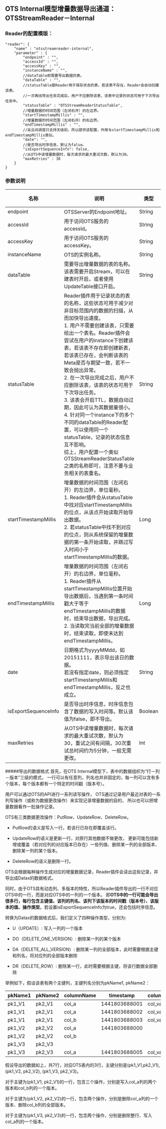 ## OTS Internal模型增量数据导出通道：OTSStreamReader－Internal

### Reader的配置模版：

    "reader": {
        "name" : "otsstreamreader-internal",
        "parameter" : {
            "endpoint" : "",
            "accessId" : "",
            "accessKey" : "",
            "instanceName" : "",
            //dataTable即需要导出数据的表。
            "dataTable" : "",  
            //statusTable是Reader用于保存状态的表，若该表不存在，Reader会自动创建该表。
            //一次离线导出任务完成后，用户不应删除该表，该表中记录的状态可用于下次导出任务中。
            "statusTable" : "OTSStreamReaderStatusTable",  
            //增量数据的时间范围（左闭右开）的左边界。
            "startTimestampMillis" : "",
            //增量数据的时间范围（左闭右开）的右边界。
            "endTimestampMillis" : "",
            //采云间调度只支持天级别，所以提供该配置，作用与startTimestampMillis和endTimestampMillis类似。
            "date": "",
            //是否导出时序信息，默认为false。
            "isExportSequenceInfo": false,
            //从OTS中读增量数据时，每次请求的最大重试次数，默认为30。
            "maxRetries" : 30
        }
    }

### 参数说明

| 名称 | 说明 | 类型 | 必选 |
| ---- | ---- | ---- | ---- |
| endpoint | OTSServer的Endpoint地址。| String | 是 |
| accessId | 用于访问OTS服务的accessId。| String | 是 |
| accessKey | 用于访问OTS服务的accessKey。 | String | 是 |
| instanceName | OTS的实例名称。 | String | 是 |
| dataTable | 需要导出增量数据的表的名称。该表需要开启Stream，可以在建表时开启，或者使用UpdateTable接口开启。 | String | 是 |
| statusTable | Reader插件用于记录状态的表的名称，这些状态可用于减少对非目标范围内的数据的扫描，从而加快导出速度。<br> 1. 用户不需要创建该表，只需要给出一个表名。Reader插件会尝试在用户的instance下创建该表，若该表不存在即创建新表，若该表已存在，会判断该表的Meta是否与期望一致，若不一致会抛出异常。<br> 2. 在一次导出完成之后，用户不应删除该表，该表的状态可用于下次导出任务。<br> 3. 该表会开启TTL，数据自动过期，因此可认为其数据量很小。<br> 4. 针对同一个instance下的多个不同的dataTable的Reader配置，可以使用同一个statusTable，记录的状态信息互不影响。 <br> 综上，用户配置一个类似OTSStreamReaderStatusTable之类的名称即可，注意不要与业务相关的表重名。| String | 是 |
| startTimestampMillis | 增量数据的时间范围（左闭右开）的左边界，单位毫秒。 <br> 1. Reader插件会从statusTable中找对应startTimestampMillis的位点，从该点开始读取开始导出数据。 <br> 2. 若statusTable中找不到对应的位点，则从系统保留的增量数据的第一条开始读取，并跳过写入时间小于startTimestampMillis的数据。| Long | 否 |
| endTimestampMillis | 增量数据的时间范围（左闭右开）的右边界，单位毫秒。<br> 1. Reader插件从startTimestampMillis位置开始导出数据后，当遇到第一条时间戳大于等于endTimestampMillis的数据时，结束导出数据，导出完成。 <br> 2. 当读取完当前全部的增量数据时，结束读取，即使未达到endTimestampMillis。 |  Long | 否 |
| date | 日期格式为yyyyMMdd，如20151111，表示导出该日的数据。<br> 若没有指定date，则必须指定startTimestampMillis和endTimestampMillis，反之也成立。 | String | 否 |
| isExportSequenceInfo | 是否导出时序信息，时序信息包含了数据的写入时间等。默认该值为false，即不导出。 | Boolean | 否 |
| maxRetries | 从OTS中读增量数据时，每次请求的最大重试次数，默认为30，重试之间有间隔，30次重试总时间约为5分钟，一般无需更改。| Int | 否 |

#####导出的数据格式
首先，在OTS Internal模型下，表中的数据组织为“行－列－版本”三级的模式，
一行可以有任意列，列名也并非固定的，每一列可以含有多个版本，每个版本都有一个特定的时间戳（版本号）。

用户可以通过OTS的API进行一系列读写操作，
OTS通过记录用户最近对表的一系列写操作（或称为数据更改操作）来实现记录增量数据的目的，
所以也可以把增量数据看作一批操作记录。

OTS有三类数据更改操作：PutRow、UpdateRow、DeleteRow。

 + PutRow的语义是写入一行，若该行已存在即覆盖该行。

 + UpdateRow的语义是更新一行，对原行其他数据不做更改，
 更新可能包括新增或覆盖（若对应列的对应版本已存在）一些列值、删除某一列的全部版本、删除某一列的某个版本。
 
 + DeleteRow的语义是删除一行。

OTS会根据每种操作生成对应的增量数据记录，Reader插件会读出这些记录，并导出成Datax的数据格式。

同时，由于OTS具有动态列、多版本的特性，所以Reader插件导出的一行不对应OTS中的一行，而是对应OTS中的一列的一个版本。
即<B>OTS中的一行可能会导出很多行，每行包含主键值、该列的列名、该列下该版本的时间戳（版本号）、该版本的值、操作类型</B>。若设置isExportSequenceInfo为true，还会包括时序信息。

转换为Datax的数据格式后，我们定义了四种操作类型，分别为:

 + U（UPDATE）: 写入一列的一个版本
 
 + DO（DELETE_ONE_VERSION）: 删除某一列的某个版本
 
 + DA（DELETE_ALL_VERSION）: 删除某一列的全部版本，此时需要根据主键和列名，将对应列的全部版本删除
 
 + DR（DELETE_ROW）: 删除某一行，此时需要根据主键，将该行数据全部删除
 
 
举例如下，假设该表有两个主键列，主键列名分别为pkName1, pkName2：

| pkName1 | pkName2 | columnName | timestamp | columnValue | opType |
| ------- | ------- | ---------- | --------- | ----------- | ------ |
| pk1_V1 | pk2_V1 | col_a | 1441803688001 | col_val1 | U |
| pk1_V1 | pk2_V1 | col_a | 1441803688002 | col_val2 | U |
| pk1_V1 | pk2_V1 | col_b | 1441803688003 | col_val3 | U | 
| pk1_V2 | pk2_V2 | col_a | 1441803688000 | | DO |
| pk1_V2 | pk2_V2 | col_b |  | | DA |
| pk1_V3 | pk2_V3 | |  | | DR |
| pk1_V3 | pk2_V3 | col_a | 1441803688005 | col_val1 | U |
     
假设导出的数据如上，共7行，对应OTS表内的3行，主键分别是(pk1_V1,pk2_V1), (pk1_V2, pk2_V2), (pk1_V3, pk2_V3)。

对于主键为(pk1_V1, pk2_V1)的一行，包含三个操作，分别是写入col_a列的两个版本和col_b列的一个版本。

对于主键为(pk1_V2, pk2_V2)的一行，包含两个操作，分别是删除col_a列的一个版本、删除col_b列的全部版本。

对于主键为(pk1_V3, pk2_V3)的一行，包含两个操作，分别是删除整行、写入col_a列的一个版本。



